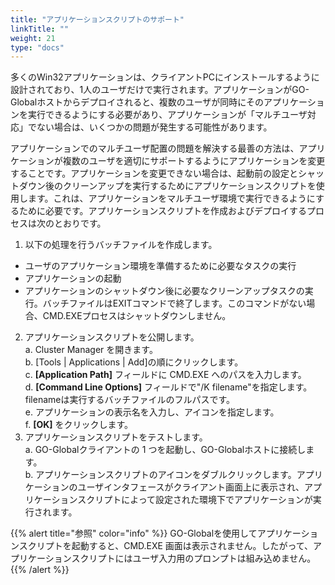 ```yaml
---
title: "アプリケーションスクリプトのサポート"
linkTitle: ""
weight: 21
type: "docs"
---
```

多くのWin32アプリケーションは、クライアントPCにインストールするように設計されており、1人のユーザだけで実行されます。アプリケーションがGO-Globalホストからデプロイされると、複数のユーザが同時にそのアプリケーションを実行できるようにする必要があり、アプリケーションが「マルチユーザ対応」でない場合は、いくつかの問題が発生する可能性があります。

アプリケーションでのマルチユーザ配置の問題を解決する最善の方法は、アプリケーションが複数のユーザを適切にサポートするようにアプリケーションを変更することです。アプリケーションを変更できない場合は、起動前の設定とシャットダウン後のクリーンアップを実行するためにアプリケーションスクリプトを使用します。これは、アプリケーションをマルチユーザ環境で実行できるようにするために必要です。アプリケーションスクリプトを作成およびデプロイするプロセスは次のとおりです。

1. 以下の処理を行うバッチファイルを作成します。 
- ユーザのアプリケーション環境を準備するために必要なタスクの実行
- アプリケーションの起動
- アプリケーションのシャットダウン後に必要なクリーンアップタスクの実行。バッチファイルはEXITコマンドで終了します。このコマンドがない場合、CMD.EXEプロセスはシャットダウンしません。
2. アプリケーションスクリプトを公開します。<br>
    a. Cluster Manager を開きます。<br>
    b. [Tools | Applications | Add]の順にクリックします。<br>
    c. **[Application Path]** フィールドに CMD.EXE へのパスを入力します。<br>
    d. **[Command Line Options]** フィールドで"/K filename"を指定します。filenameは実行するバッチファイルのフルパスです。<br>
    e. アプリケーションの表示名を入力し、アイコンを指定します。<br>
    f. **[OK]** をクリックします。<br>
3. アプリケーションスクリプトをテストします。<br>
    a. GO-Globalクライアントの 1 つを起動し、GO-Globalホストに接続します。<br>
    b. アプリケーションスクリプトのアイコンをダブルクリックします。アプリケーションのユーザインタフェースがクライアント画面上に表示され、アプリケーションスクリプトによって設定された環境下でアプリケーションが実行されます。<br>

{{% alert title="参照" color="info" %}}
GO-Globalを使用してアプリケーションスクリプトを起動すると、CMD.EXE 画面は表示されません。したがって、アプリケーションスクリプトにはユーザ入力用のプロンプトは組み込めません。
{{% /alert %}}